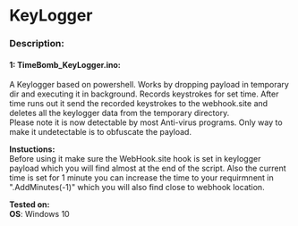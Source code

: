 # KeyLogger

### Description:

#### 1: TimeBomb_KeyLogger.ino:<br>
A Keylogger based on powershell. Works by dropping payload in temporary dir and executing it in background. Records keystrokes for set time. 
After time runs out it send the recorded keystrokes to the webhook.site and deletes all the keylogger data from the temporary directory. <br>Please note it is now detectable by most Anti-virus programs. Only way to make it undetectable is to obfuscate the payload.<br>

**Instuctions:**<br>
Before using it make sure the WebHook.site hook is set in keylogger payload which you will find almost at the end of the script. Also the 
current time is set for 1 minute you can increase the time to your requirmnent in ".AddMinutes(-1)" which you will also find close to webhook location.<br>

**Tested on:**<br>
**OS**: Windows 10<br>
